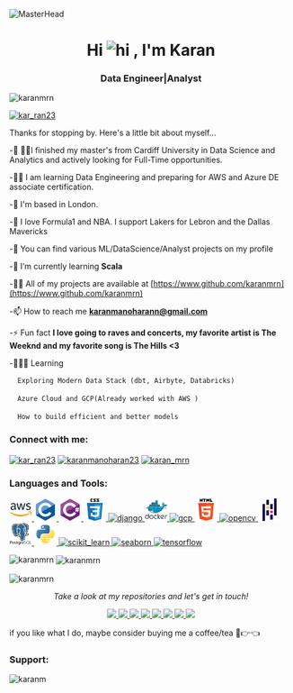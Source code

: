 ![MasterHead](https://firebasestorage.googleapis.com/v0/b/flexi-coding.appspot.com/o/dempgi7-520f8d5f-63d4-4453-8822-dbc149ae27f8.gif?alt=media&token=91c0c7b2-93c3-4029-b011-1a8703c5730d)
<h1 align="center">Hi <img src="https://user-images.githubusercontent.com/1303154/88677602-1635ba80-d120-11ea-84d8-d263ba5fc3c0.gif" width="28px" height="28px" alt="hi">
, I'm Karan</h1>
<h3 align="center">Data Engineer|Analyst</h3>
<p align="left"> <img src="https://komarev.com/ghpvc/?username=karanmrn&label=Profile%20views&color=0e75b6&style=flat" alt="karanmrn"/> </p>
<p align="left"> <a href="https://twitter.com/kar_ran23" target="blank"><img src="https://img.shields.io/twitter/follow/kar_ran23?logo=twitter&style=for-the-badge" alt="kar_ran23" /></a> </p>
Thanks for stopping by. Here's a little bit about myself...



-🔭 👨‍🎓I finished my master's from Cardiff University in Data Science and Analytics and actively looking for Full-Time opportunities.

-👨‍💻 I am learning Data Engineering and preparing for AWS and Azure DE associate certification.

-👯 I'm based in London.

-💬 I love Formula1 and NBA. I support Lakers for Lebron and the Dallas Mavericks 

-🤘 You can find various ML/DataScience/Analyst projects on my profile

-🌱 I’m currently learning **Scala**

-👨‍💻 All of my projects are available at [https://www.github.com/karanmrn](https://www.github.com/karanmrn)

-📫 How to reach me **karanmanoharann@gmail.com**

-⚡ Fun fact **I love going to raves and concerts, my favorite artist is The Weeknd and my favorite song is The Hills <3**

-🧑🏻‍🏫 Learning
  
      Exploring Modern Data Stack (dbt, Airbyte, Databricks)
  
      Azure Cloud and GCP(Already worked with AWS )
  
      How to build efficient and better models 

<h3 align="left">Connect with me:</h3>
<p align="left">
<a href="https://twitter.com/kar_ran23" target="blank"><img align="center" src="https://raw.githubusercontent.com/rahuldkjain/github-profile-readme-generator/master/src/images/icons/Social/twitter.svg" alt="kar_ran23" height="30" width="40" /></a>
<a href="https://linkedin.com/in/karanmanoharan23" target="blank"><img align="center" src="https://raw.githubusercontent.com/rahuldkjain/github-profile-readme-generator/master/src/images/icons/Social/linked-in-alt.svg" alt="karanmanoharan23" height="30" width="40" /></a>
<a href="https://instagram.com/karan_mrn" target="blank"><img align="center" src="https://raw.githubusercontent.com/rahuldkjain/github-profile-readme-generator/master/src/images/icons/Social/instagram.svg" alt="karan_mrn" height="30" width="40" /></a>
</p>

<h3 align="left">Languages and Tools:</h3>
<p align="left"> <a href="https://aws.amazon.com" target="_blank" rel="noreferrer"> <img src="https://raw.githubusercontent.com/devicons/devicon/master/icons/amazonwebservices/amazonwebservices-original-wordmark.svg" alt="aws" width="40" height="40"/> </a> <a href="https://www.cprogramming.com/" target="_blank" rel="noreferrer"> <img src="https://raw.githubusercontent.com/devicons/devicon/master/icons/c/c-original.svg" alt="c" width="40" height="40"/> </a> <a href="https://www.w3schools.com/cs/" target="_blank" rel="noreferrer"> <img src="https://raw.githubusercontent.com/devicons/devicon/master/icons/csharp/csharp-original.svg" alt="csharp" width="40" height="40"/> </a> <a href="https://www.w3schools.com/css/" target="_blank" rel="noreferrer"> <img src="https://raw.githubusercontent.com/devicons/devicon/master/icons/css3/css3-original-wordmark.svg" alt="css3" width="40" height="40"/> </a> <a href="https://www.djangoproject.com/" target="_blank" rel="noreferrer"> <img src="https://cdn.worldvectorlogo.com/logos/django.svg" alt="django" width="40" height="40"/> </a> <a href="https://www.docker.com/" target="_blank" rel="noreferrer"> <img src="https://raw.githubusercontent.com/devicons/devicon/master/icons/docker/docker-original-wordmark.svg" alt="docker" width="40" height="40"/> </a> <a href="https://cloud.google.com" target="_blank" rel="noreferrer"> <img src="https://www.vectorlogo.zone/logos/google_cloud/google_cloud-icon.svg" alt="gcp" width="40" height="40"/> </a> <a href="https://www.w3.org/html/" target="_blank" rel="noreferrer"> <img src="https://raw.githubusercontent.com/devicons/devicon/master/icons/html5/html5-original-wordmark.svg" alt="html5" width="40" height="40"/> </a> <a href="https://opencv.org/" target="_blank" rel="noreferrer"> <img src="https://www.vectorlogo.zone/logos/opencv/opencv-icon.svg" alt="opencv" width="40" height="40"/> </a> <a href="https://pandas.pydata.org/" target="_blank" rel="noreferrer"> <img src="https://raw.githubusercontent.com/devicons/devicon/2ae2a900d2f041da66e950e4d48052658d850630/icons/pandas/pandas-original.svg" alt="pandas" width="40" height="40"/> </a> <a href="https://www.postgresql.org" target="_blank" rel="noreferrer"> <img src="https://raw.githubusercontent.com/devicons/devicon/master/icons/postgresql/postgresql-original-wordmark.svg" alt="postgresql" width="40" height="40"/> </a> <a href="https://www.python.org" target="_blank" rel="noreferrer"> <img src="https://raw.githubusercontent.com/devicons/devicon/master/icons/python/python-original.svg" alt="python" width="40" height="40"/> </a> <a href="https://scikit-learn.org/" target="_blank" rel="noreferrer"> <img src="https://upload.wikimedia.org/wikipedia/commons/0/05/Scikit_learn_logo_small.svg" alt="scikit_learn" width="40" height="40"/> </a> <a href="https://seaborn.pydata.org/" target="_blank" rel="noreferrer"> <img src="https://seaborn.pydata.org/_images/logo-mark-lightbg.svg" alt="seaborn" width="40" height="40"/> </a> <a href="https://www.tensorflow.org" target="_blank" rel="noreferrer"> <img src="https://www.vectorlogo.zone/logos/tensorflow/tensorflow-icon.svg" alt="tensorflow" width="40" height="40"/> </a> </p>

<p><img align="left" src="https://github-readme-stats.vercel.app/api/top-langs?username=karanmrn&show_icons=true&locale=en&layout=compact" alt="karanmrn" /></p>

<p>&nbsp;<img align="center" src="https://github-readme-stats.vercel.app/api?username=karanmrn&show_icons=true&locale=en" alt="karanmrn" /></p>

<p><img align="center" src="https://github-readme-streak-stats.herokuapp.com/?user=karanmrn&" alt="karanmrn" /></p>

<!--
**karanmrn/karanmrn** is a ✨ _special_ ✨ repository because its `README.md` (this file) appears on your GitHub profile.
-->


<!-- Social Section -->
<p align="center">
  <i>Take a look at my repositories and let's get in touch!</i>

<p align="center">
  <a href= "https://github.com/karanmrn/">
    <img src="https://img.icons8.com/material-outlined/30/689d6a/source-code.png"/>
  </a>
  <a href= "https://www.linkedin.com/in/karanmanoharan23/">
    <img src="https://img.icons8.com/material-outlined/30/689d6a/linkedin.png"/>
  </a>
  <a href= "https://twitter.com/kar_ran23">
    <img src="https://img.icons8.com/material-outlined/30/689d6a/twitter.png"/>
  </a>
  <a href="https://www.buymeacoffee.com/karanm">
    <img src="https://img.icons8.com/material-outlined/30/689d6a/cafe.png"/>
  </a>
  <a href="https://github.com/karanmrn">
    <img src="https://img.icons8.com/material-outlined/30/689d6a/parse-from-clipboard.png"/>
  </a>
  <a href="mailto:karanmanoharann@gmail.com">
    <img src="https://img.icons8.com/ios-glyphs/30/689d6a/physics.png"/>
  </a>
  <a href="https://medium.com/@karanmrn">
    <img src="https://img.icons8.com/ios-filled/30/689d6a/medium-new.png"/>
  </a>
  <a href="https://stackoverflow.com/users/12339658/karanmrn">
    <img src="https://img.icons8.com/metro/26/689d6a/stackoverflow.png"/>
  </a>
  
</p>
if you like what I do, maybe consider buying me a coffee/tea 🥺👉👈
<h3 align="left">Support:</h3>
<p><a href="https://www.buymeacoffee.com/karanm"> <img align="left" src="https://cdn.buymeacoffee.com/buttons/v2/default-yellow.png" height="50" width="210" alt="karanm" /></a></p><br><br>
